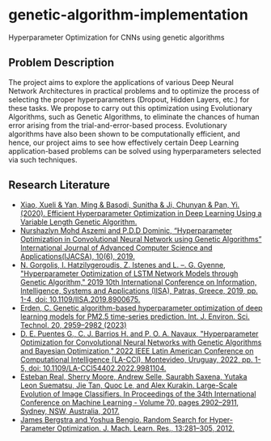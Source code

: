 # genetic-algorithm-implementation
Hyperparameter Optimization for CNNs using genetic algorithms
## Problem Description
The project aims to explore the applications of various Deep Neural Network Architectures in practical problems and to optimize the process of selecting the proper hyperparameters (Dropout, Hidden Layers, etc.) for these tasks. We propose to carry out this optimization using Evolutionary Algorithms, such as Genetic Algorithms, to eliminate the chances of human error arising from the trial-and-error-based process. Evolutionary algorithms have also been shown to be computationally efficient, and hence, our project aims to see how effectively certain Deep Learning application-based problems can be solved using hyperparameters selected via such techniques.
## Research Literature
- [Xiao, Xueli & Yan, Ming & Basodi, Sunitha & Ji, Chunyan & Pan, Yi. (2020). Efficient Hyperparameter Optimization in Deep Learning Using a Variable Length Genetic Algorithm.](https://arxiv.org/abs/2006.12703)
- [Nurshazlyn Mohd Aszemi and P.D.D Dominic, “Hyperparameter Optimization in Convolutional Neural Network using Genetic Algorithms” International Journal of Advanced Computer Science and Applications(IJACSA), 10(6), 2019. ](http://dx.doi.org/10.14569/IJACSA.2019.0100638)
- [N. Gorgolis, I. Hatzilygeroudis, Z. Istenes and L. –. G. Gyenne, "Hyperparameter Optimization of LSTM Network Models through Genetic Algorithm," 2019 10th International Conference on Information, Intelligence, Systems and Applications (IISA), Patras, Greece, 2019, pp. 1-4, doi: 10.1109/IISA.2019.8900675.](https://www.researchgate.net/publication/337513385_Hyperparameter_Optimization_of_LSTM_Network_Models_through_Genetic_Algorithm)
- [Erden, C. Genetic algorithm-based hyperparameter optimization of deep learning models for PM2.5 time-series prediction. Int. J. Environ. Sci. Technol. 20, 2959–2982 (2023)](https://doi.org/10.1007/s13762-023-04763-6)
- [D. E. Puentes G., C. J. Barrios H. and P. O. A. Navaux, "Hyperparameter Optimization for Convolutional Neural Networks with Genetic Algorithms and Bayesian Optimization," 2022 IEEE Latin American Conference on Computational Intelligence (LA-CCI), Montevideo, Uruguay, 2022, pp. 1-5, doi: 10.1109/LA-CCI54402.2022.9981104.](https://www.researchgate.net/publication/366487783_Hyperparameter_Optimization_for_Convolutional_Neural_Networks_with_Genetic_Algorithms_and_Bayesian_Optimization)
- [ Esteban Real, Sherry Moore, Andrew Selle, Saurabh Saxena, Yutaka Leon Suematsu, Jie Tan, Quoc Le, and Alex
Kurakin. Large-Scale Evolution of Image Classifiers. In Proceedings of the 34th International Conference on
Machine Learning - Volume 70, pages 2902–2911, Sydney, NSW, Australia, 2017.](https://arxiv.org/pdf/1703.01041.pdf)
- [James Bergstra and Yoshua Bengio. Random Search for Hyper-Parameter Optimization. J. Mach. Learn. Res.,
13:281–305, 2012.
](https://www.jmlr.org/papers/volume13/bergstra12a/bergstra12a.pdf)
  
